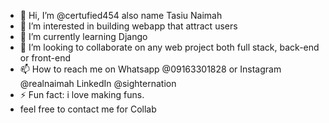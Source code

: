 - 👋 Hi, I’m @certufied454 also name Tasiu Naimah 
- 👀 I’m interested in building webapp that attract users
- 🌱 I’m currently learning Django
- 💞️ I’m looking to collaborate on any web project both full stack, back-end or front-end
- 📫 How to reach me on Whatsapp @09163301828 or Instagram @realnaimah LinkedIn @sighternation
- ⚡ Fun fact: i love making funs.
- feel free to contact me for Collab 
